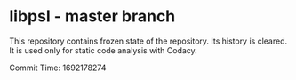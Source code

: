 # libpsl - master branch

This repository contains frozen state of the repository.
Its history is cleared. It is used only for static code
analysis with Codacy.

Commit Time: 1692178274